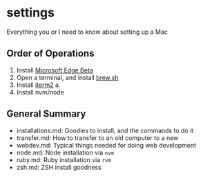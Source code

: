 # settings

Everything you or I need to know about setting up a Mac

## Order of Operations

1. Install [Microsoft Edge Beta](https://www.microsoftedgeinsider.com/en-us/download)
2. Open a terminal, and install [brew.sh](https://brew.sh/)
3. Install [iterm2](https://iterm2.com/)
  a. 
4. Install nvm/node


## General Summary

* installations.md: Goodies to install, and the commands to do it
* transfer.md: How to transfer to an old computer to a new
* webdev.md: Typical things needed for doing web development
* node.md: Node installation via `nvm`
* ruby.md: Ruby installation via `rvm`
* zsh.md: ZSH install goodness

